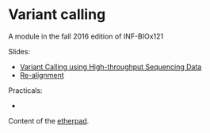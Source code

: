 Variant calling
======================


A module in the fall 2016 edition of INF-BIOx121

Slides:

* [Variant Calling using High-throughput Sequencing Data](https://github.com/lexnederbragt/INF-BIOx121/blob/2016/Variant_calling/variantCallingCourse_autumn2016_Part1_v2.pdf?raw=true)
* [Re-alignment](https://github.com/lexnederbragt/INF-BIOx121/blob/2016/Variant_calling/variantCallingCourse_autumn2016_Part2_v2.pdf?raw=true)

Practicals:

* 

Content of the [etherpad]().
